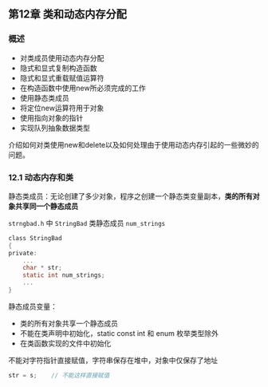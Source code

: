## 第12章 类和动态内存分配

### 概述

- 对类成员使用动态内存分配
- 隐式和显式复制构造函数
- 隐式和显式重载赋值运算符
- 在构造函数中使用new所必须完成的工作
- 使用静态类成员
- 将定位new运算符用于对象
- 使用指向对象的指针
- 实现队列抽象数据类型

介绍如何对类使用new和delete以及如何处理由于使用动态内存引起的一些微妙的问题。

### 12.1 动态内存和类

静态类成员：无论创建了多少对象，程序之创建一个静态类变量副本，**类的所有对象共享同一个静态成员**

`strngbad.h` 中 `StringBad` 类静态成员 `num_strings` 
```c
class StringBad
{
private:
    ...
    char * str;
    static int num_strings;
    ...
}
```

静态成员变量：
- 类的所有对象共享一个静态成员
- 不能在类声明中初始化，static const int 和 enum 枚举类型除外
- 在类函数实现的文件中初始化

不能对字符指针直接赋值，字符串保存在堆中，对象中仅保存了地址
```c
str = s;    // 不能这样直接赋值
```




